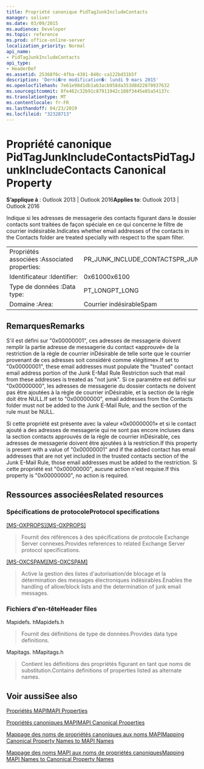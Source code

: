 ```yaml
---
title: Propriété canonique PidTagJunkIncludeContacts
manager: soliver
ms.date: 03/09/2015
ms.audience: Developer
ms.topic: reference
ms.prod: office-online-server
localization_priority: Normal
api_name:
- PidTagJunkIncludeContacts
api_type:
- HeaderDef
ms.assetid: 25368f6c-4fba-4381-840c-ca122bd31b5f
description: 'Derni�re modification�: lundi 9 mars 2015'
ms.openlocfilehash: 7e61e98d1db1ab3acb958da353d8d22870937632
ms.sourcegitcommit: 8fe462c32b91c87911942c188f3445e85a54137c
ms.translationtype: MT
ms.contentlocale: fr-FR
ms.lasthandoff: 04/23/2019
ms.locfileid: "32328713"
---
```

# <a name="pidtagjunkincludecontacts-canonical-property"></a><span data-ttu-id="b6f13-103">Propriété canonique PidTagJunkIncludeContacts</span><span class="sxs-lookup"><span data-stu-id="b6f13-103">PidTagJunkIncludeContacts Canonical Property</span></span>

  
  
<span data-ttu-id="b6f13-104">**S’applique à** : Outlook 2013 | Outlook 2016</span><span class="sxs-lookup"><span data-stu-id="b6f13-104">**Applies to**: Outlook 2013 | Outlook 2016</span></span> 
  
<span data-ttu-id="b6f13-105">Indique si les adresses de messagerie des contacts figurant dans le dossier contacts sont traitées de façon spéciale en ce qui concerne le filtre de courrier indésirable.</span><span class="sxs-lookup"><span data-stu-id="b6f13-105">Indicates whether email addresses of the contacts in the Contacts folder are treated specially with respect to the spam filter.</span></span>
  
|||
|:-----|:-----|
|<span data-ttu-id="b6f13-106">Propriétés associées :</span><span class="sxs-lookup"><span data-stu-id="b6f13-106">Associated properties:</span></span>  <br/> |<span data-ttu-id="b6f13-107">PR_JUNK_INCLUDE_CONTACTS</span><span class="sxs-lookup"><span data-stu-id="b6f13-107">PR_JUNK_INCLUDE_CONTACTS</span></span>  <br/> |
|<span data-ttu-id="b6f13-108">Identificateur :</span><span class="sxs-lookup"><span data-stu-id="b6f13-108">Identifier:</span></span>  <br/> |<span data-ttu-id="b6f13-109">0x6100</span><span class="sxs-lookup"><span data-stu-id="b6f13-109">0x6100</span></span>  <br/> |
|<span data-ttu-id="b6f13-110">Type de données :</span><span class="sxs-lookup"><span data-stu-id="b6f13-110">Data type:</span></span>  <br/> |<span data-ttu-id="b6f13-111">PT_LONG</span><span class="sxs-lookup"><span data-stu-id="b6f13-111">PT_LONG</span></span>  <br/> |
|<span data-ttu-id="b6f13-112">Domaine :</span><span class="sxs-lookup"><span data-stu-id="b6f13-112">Area:</span></span>  <br/> |<span data-ttu-id="b6f13-113">Courrier indésirable</span><span class="sxs-lookup"><span data-stu-id="b6f13-113">Spam</span></span>  <br/> |
   
## <a name="remarks"></a><span data-ttu-id="b6f13-114">Remarques</span><span class="sxs-lookup"><span data-stu-id="b6f13-114">Remarks</span></span>

<span data-ttu-id="b6f13-115">S'il est défini sur "0x00000001", ces adresses de messagerie doivent remplir la partie adresse de messagerie du contact «approuvé» de la restriction de la règle de courrier inDésirable de telle sorte que le courrier provenant de ces adresses soit considéré comme «légitime».</span><span class="sxs-lookup"><span data-stu-id="b6f13-115">If set to "0x00000001", these email addresses must populate the "trusted" contact email address portion of the Junk E-Mail Rule Restriction such that mail from these addresses is treated as "not junk".</span></span> <span data-ttu-id="b6f13-116">Si ce paramètre est défini sur "0x00000000", les adresses de messagerie du dossier contacts ne doivent pas être ajoutées à la règle de courrier inDésirable, et la section de la règle doit être NULL.</span><span class="sxs-lookup"><span data-stu-id="b6f13-116">If set to "0x00000000", email addresses from the Contacts folder must not be added to the Junk E-Mail Rule, and the section of the rule must be NULL.</span></span>
  
<span data-ttu-id="b6f13-117">Si cette propriété est présente avec la valeur «0x00000001» et si le contact ajouté a des adresses de messagerie qui ne sont pas encore incluses dans la section contacts approuvés de la règle de courrier inDésirable, ces adresses de messagerie doivent être ajoutées à la restriction.</span><span class="sxs-lookup"><span data-stu-id="b6f13-117">If this property is present with a value of "0x00000001" and if the added contact has email addresses that are not yet included in the trusted contacts section of the Junk E-Mail Rule, those email addresses must be added to the restriction.</span></span> <span data-ttu-id="b6f13-118">Si cette propriété est "0x00000000", aucune action n'est requise.</span><span class="sxs-lookup"><span data-stu-id="b6f13-118">If this property is "0x00000000", no action is required.</span></span>
  
## <a name="related-resources"></a><span data-ttu-id="b6f13-119">Ressources associées</span><span class="sxs-lookup"><span data-stu-id="b6f13-119">Related resources</span></span>

### <a name="protocol-specifications"></a><span data-ttu-id="b6f13-120">Spécifications de protocole</span><span class="sxs-lookup"><span data-stu-id="b6f13-120">Protocol specifications</span></span>

<span data-ttu-id="b6f13-121">[[MS-OXPROPS]](https://msdn.microsoft.com/library/f6ab1613-aefe-447d-a49c-18217230b148%28Office.15%29.aspx)</span><span class="sxs-lookup"><span data-stu-id="b6f13-121">[[MS-OXPROPS]](https://msdn.microsoft.com/library/f6ab1613-aefe-447d-a49c-18217230b148%28Office.15%29.aspx)</span></span>
  
> <span data-ttu-id="b6f13-122">Fournit des références à des spécifications de protocole Exchange Server connexes.</span><span class="sxs-lookup"><span data-stu-id="b6f13-122">Provides references to related Exchange Server protocol specifications.</span></span>
    
<span data-ttu-id="b6f13-123">[[MS-OXCSPAM]](https://msdn.microsoft.com/library/522f8587-4aed-4cd6-831b-40bd87862189%28Office.15%29.aspx)</span><span class="sxs-lookup"><span data-stu-id="b6f13-123">[[MS-OXCSPAM]](https://msdn.microsoft.com/library/522f8587-4aed-4cd6-831b-40bd87862189%28Office.15%29.aspx)</span></span>
  
> <span data-ttu-id="b6f13-124">Active la gestion des listes d'autorisation/de blocage et la détermination des messages électroniques indésirables.</span><span class="sxs-lookup"><span data-stu-id="b6f13-124">Enables the handling of allow/block lists and the determination of junk email messages.</span></span>
    
### <a name="header-files"></a><span data-ttu-id="b6f13-125">Fichiers d'en-tête</span><span class="sxs-lookup"><span data-stu-id="b6f13-125">Header files</span></span>

<span data-ttu-id="b6f13-126">Mapidefs. h</span><span class="sxs-lookup"><span data-stu-id="b6f13-126">Mapidefs.h</span></span>
  
> <span data-ttu-id="b6f13-127">Fournit des définitions de type de données.</span><span class="sxs-lookup"><span data-stu-id="b6f13-127">Provides data type definitions.</span></span>
    
<span data-ttu-id="b6f13-128">Mapitags. h</span><span class="sxs-lookup"><span data-stu-id="b6f13-128">Mapitags.h</span></span>
  
> <span data-ttu-id="b6f13-129">Contient les définitions des propriétés figurant en tant que noms de substitution.</span><span class="sxs-lookup"><span data-stu-id="b6f13-129">Contains definitions of properties listed as alternate names.</span></span>
    
## <a name="see-also"></a><span data-ttu-id="b6f13-130">Voir aussi</span><span class="sxs-lookup"><span data-stu-id="b6f13-130">See also</span></span>



[<span data-ttu-id="b6f13-131">Propriétés MAPI</span><span class="sxs-lookup"><span data-stu-id="b6f13-131">MAPI Properties</span></span>](mapi-properties.md)
  
[<span data-ttu-id="b6f13-132">Propriétés canoniques MAPI</span><span class="sxs-lookup"><span data-stu-id="b6f13-132">MAPI Canonical Properties</span></span>](mapi-canonical-properties.md)
  
[<span data-ttu-id="b6f13-133">Mappage des noms de propriétés canoniques aux noms MAPI</span><span class="sxs-lookup"><span data-stu-id="b6f13-133">Mapping Canonical Property Names to MAPI Names</span></span>](mapping-canonical-property-names-to-mapi-names.md)
  
[<span data-ttu-id="b6f13-134">Mappage des noms MAPI aux noms de propriétés canoniques</span><span class="sxs-lookup"><span data-stu-id="b6f13-134">Mapping MAPI Names to Canonical Property Names</span></span>](mapping-mapi-names-to-canonical-property-names.md)

